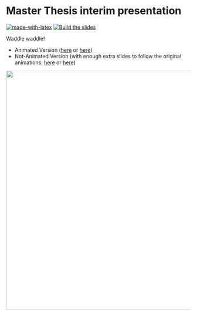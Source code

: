 # Master Thesis interim presentation

[![made-with-latex](https://img.shields.io/badge/Made%20with-LaTeX-1f425f.svg)](https://www.latex-project.org/) [![Build the slides](https://github.com/EagleoutIce/ma-slicing-interim/actions/workflows/compile.yaml/badge.svg)](https://github.com/EagleoutIce/ma-slicing-interim/actions/workflows/compile.yaml)

Waddle waddle!

* Animated Version ([here](https://media.githubusercontent.com/media/EagleoutIce/ma-slicing-interim/gh-pages/ma-interim-r-slicing.pdf) or [here](https://github.com/EagleoutIce/ma-slicing-interim/blob/gh-pages/ma-interim-r-slicing.pdf))
* Not-Animated Version (with enough extra slides to follow the original animations: [here](https://media.githubusercontent.com/media/EagleoutIce/ma-slicing-interim/gh-pages/noanim_ma-interim-r-slicing.pdf) or [here](https://github.com/EagleoutIce/ma-slicing-interim/blob/gh-pages/noanim_ma-interim-r-slicing.pdf))

[<img src="https://github.com/EagleoutIce/ma-slicing-interim/blob/gh-pages/preview-01.png?raw=true" width="650"/>](https://media.githubusercontent.com/media/EagleoutIce/ma-slicing-interim/gh-pages/noanim_ma-interim-r-slicing.pdf)
